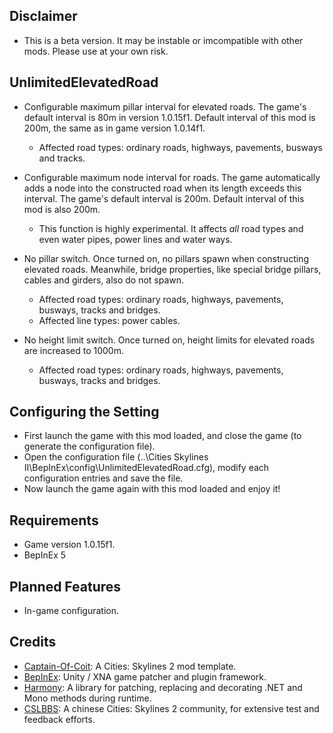 ## Disclaimer

- This is a beta version. It may be instable or imcompatible with other mods. Please use at your own risk.

## UnlimitedElevatedRoad

- Configurable maximum pillar interval for elevated roads. The game's default interval is 80m in version 1.0.15f1. Default interval of this mod is 200m, the same as in game version 1.0.14f1. 
  - Affected road types: ordinary roads, highways, pavements, busways and tracks.

- Configurable maximum node interval for roads. The game automatically adds a node into the constructed road when its length exceeds this interval. The game's default interval is 200m. Default interval of this mod is also 200m.
  - This function is highly experimental. It affects *all* road types and even water pipes, power lines and water ways.

- No pillar switch. Once turned on, no pillars spawn when constructing elevated roads. Meanwhile, bridge properties, like special bridge pillars, cables and girders, also do not spawn.
  - Affected road types: ordinary roads, highways, pavements, busways, tracks and bridges.
  - Affected line types: power cables.

- No height limit switch. Once turned on, height limits for elevated roads are increased to 1000m.
  - Affected road types: ordinary roads, highways, pavements, busways, tracks and bridges.

## Configuring the Setting

- First launch the game with this mod loaded, and close the game (to generate the configuration file).
- Open the configuration file (..\Cities Skylines II\BepInEx\config\UnlimitedElevatedRoad.cfg), modify each configuration entries and save the file.
- Now launch the game again with this mod loaded and enjoy it!

## Requirements

- Game version 1.0.15f1.
- BepInEx 5

## Planned Features

- In-game configuration.

## Credits

- [Captain-Of-Coit](https://github.com/Captain-Of-Coit/cities-skylines-2-mod-template): A Cities: Skylines 2 mod template.
- [BepInEx](https://github.com/BepInEx/BepInEx): Unity / XNA game patcher and plugin framework.
- [Harmony](https://github.com/pardeike/Harmony): A library for patching, replacing and decorating .NET and Mono methods during runtime.
- [CSLBBS](https://www.cslbbs.net): A chinese Cities: Skylines 2 community, for extensive test and feedback efforts.
